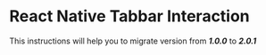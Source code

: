 # React Native Tabbar Interaction
This instructions will help you to migrate version from ***1.0.0*** to ***2.0.1***